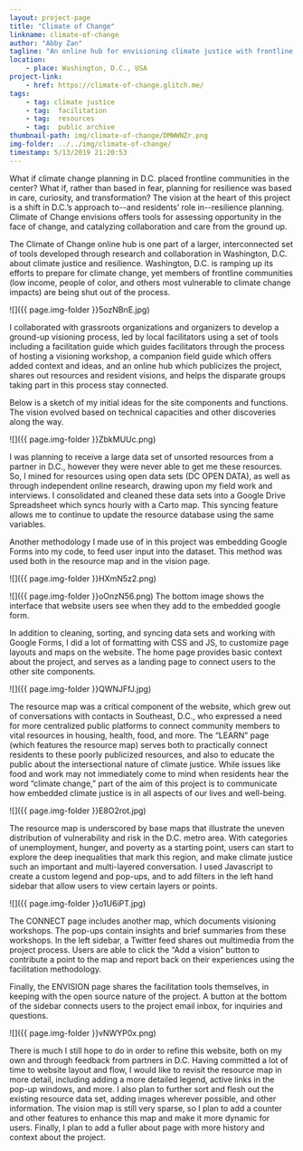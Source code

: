 ```yaml
---
layout: project-page
title: "Climate of Change"
linkname: climate-of-change
author: "Abby Zan"
tagline: "An online hub for envisioning climate justice with frontline residents in D.C."
location:
    - place: Washington, D.C., USA
project-link:
    - href: https://climate-of-change.glitch.me/
tags:
    - tag: climate justice
    - tag:  facilitation
    - tag:  resources
    - tag:  public archive
thumbnail-path: img/climate-of-change/DMWWNZr.png
img-folder: ../../img/climate-of-change/
timestamp: 5/13/2019 21:20:53
---
```


What if climate change planning in D.C. placed frontline communities in the center? What if, rather than based in fear, planning for resilience was based in care, curiosity, and transformation? The vision at the heart of this project is a shift in D.C.’s approach to--and residents’ role in--resilience planning. Climate of Change envisions offers tools for assessing opportunity in the face of change, and catalyzing collaboration and care from the ground up.

The Climate of Change online hub is one part of a larger, interconnected set of tools developed through research and collaboration in Washington, D.C. about climate justice and resilience. Washington, D.C. is ramping up its efforts to prepare for climate change, yet members of frontline communities (low income, people of color, and others most vulnerable to climate change impacts) are being shut out of the process.

![]({{ page.img-folder }}5ozNBnE.jpg)

I collaborated with grassroots organizations and organizers to develop a ground-up visioning process, led by local facilitators using a set of tools including a facilitation guide which guides facilitators through the process of hosting a visioning workshop, a companion field guide which offers added context and ideas, and an online hub which publicizes the project, shares out resources and resident visions, and helps the disparate groups taking part in this process stay connected.

Below is a sketch of my initial ideas for the site components and functions. The vision evolved based on technical capacities and other discoveries along the way.

![]({{ page.img-folder }}ZbkMUUc.png)

I was planning to receive a large data set of unsorted resources from a partner in D.C., however they were never able to get me these resources. So, I mined for resources using open data sets (DC OPEN DATA), as well as through independent online research, drawing upon my field work and interviews. I consolidated and cleaned these data sets into a Google Drive Spreadsheet which syncs hourly with a Carto map. This syncing feature allows me to continue to update the resource database using the same variables.

Another methodology I made use of in this project was embedding Google Forms into my code, to feed user input into the dataset. This method was used both in the resource map and in the vision page.

![]({{ page.img-folder }}HXmN5z2.png)


![]({{ page.img-folder }}oOnzN56.png)
The bottom image shows the interface that website users see when they add to the embedded google form.

In addition to cleaning, sorting, and syncing data sets and working with Google Forms, I did a lot of formatting with CSS and JS, to customize page layouts and maps on the website. The home page provides basic context about the project, and serves as a landing page to connect users to the other site components.

![]({{ page.img-folder }}QWNJFfJ.jpg)

The resource map was a critical component of the website, which grew out of conversations with contacts in Southeast, D.C., who expressed a need for more centralized public platforms to connect community members to vital resources in housing, health, food, and more. The “LEARN” page (which features the resource map) serves both to practically connect residents to these poorly publicized resources, and also to educate the public about the intersectional nature of climate justice. While issues like food and work may not immediately come to mind when residents hear the word “climate change,” part of the aim of this project is to communicate how embedded climate justice is in all aspects of our lives and well-being.

![]({{ page.img-folder }}E8O2rot.jpg)

The resource map is underscored by base maps that illustrate the uneven distribution of vulnerability and risk in the D.C. metro area. With categories of unemployment, hunger, and poverty as a starting point, users can start to explore the deep inequalities that mark this region, and make climate justice such an important and multi-layered conversation. I used Javascript to create a custom legend and pop-ups, and to add filters in the left hand sidebar that allow users to view certain layers or points.

![]({{ page.img-folder }}o1U6iPT.jpg)

The CONNECT page includes another map, which documents visioning workshops. The pop-ups contain insights and brief summaries from these workshops. In the left sidebar, a Twitter feed shares out multimedia from the project process. Users are able to click the “Add a vision” button to contribute a point to the map and report back on their experiences using the facilitation methodology.

Finally, the ENVISION page shares the facilitation tools themselves, in keeping with the open source nature of the project. A button at the bottom of the sidebar connects users to the project email inbox, for inquiries and questions.

![]({{ page.img-folder }}vNWYP0x.png)

There is much I still hope to do in order to refine this website, both on my own and through feedback from partners in D.C. Having committed a lot of time to website layout and flow, I would like to revisit the resource map in more detail, including adding a more detailed legend, active links in the pop-up windows, and more. I also plan to further sort and flesh out the existing resource data set, adding images wherever possible, and other information. The vision map is still very sparse, so I plan to add a counter and other features to enhance this map and make it more dynamic for users. Finally, I plan to add a fuller about page with more history and context about the project. 








